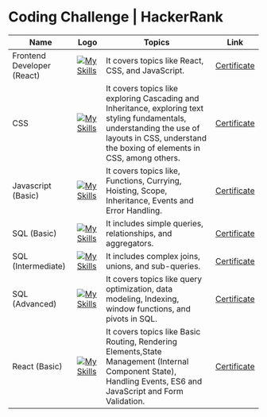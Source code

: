 # Coding Challenge | HackerRank

| Name                       | Logo                                                                         | Topics                                                                                                                                                                                           | Link                                                                |
| -------------------------- | ---------------------------------------------------------------------------- | ------------------------------------------------------------------------------------------------------------------------------------------------------------------------------------------------ | ------------------------------------------------------------------- |
| Frontend Developer (React) | [![My Skills](https://skillicons.dev/icons?i=react)](https://skillicons.dev) | It covers topics like React, CSS, and JavaScript.                                                                                                                                                | [Certificate](https://www.hackerrank.com/certificates/3c0c6d521e60) |
| CSS                        | [![My Skills](https://skillicons.dev/icons?i=css)](https://skillicons.dev)   | It covers topics like exploring Cascading and Inheritance, exploring text styling fundamentals, understanding the use of layouts in CSS, understand the boxing of elements in CSS, among others. | [Certificate](https://www.hackerrank.com/certificates/fb7779354a14) |
| Javascript (Basic)         | [![My Skills](https://skillicons.dev/icons?i=js)](https://skillicons.dev)    | It covers topics like, Functions, Currying, Hoisting, Scope, Inheritance, Events and Error Handling.                                                                                             | [Certificate](https://www.hackerrank.com/certificates/cc2769bcc042) |
| SQL (Basic)                | [![My Skills](https://skillicons.dev/icons?i=mysql)](https://skillicons.dev) | It includes simple queries, relationships, and aggregators.                                                                                                                                      | [Certificate](https://www.hackerrank.com/certificates/f72756178f28) |
| SQL (Intermediate)         | [![My Skills](https://skillicons.dev/icons?i=mysql)](https://skillicons.dev) | It includes complex joins, unions, and sub-queries.                                                                                                                                              | [Certificate](https://www.hackerrank.com/certificates/262ed4f8359f) |
| SQL (Advanced)             | [![My Skills](https://skillicons.dev/icons?i=mysql)](https://skillicons.dev) | It covers topics like query optimization, data modeling, Indexing, window functions, and pivots in SQL.                                                                                          | [Certificate](https://www.hackerrank.com/certificates/f71875f8fdd3) |
| React (Basic)              | [![My Skills](https://skillicons.dev/icons?i=react)](https://skillicons.dev) | It covers topics like Basic Routing, Rendering Elements,State Management (Internal Component State), Handling Events, ES6 and JavaScript and Form Validation.                                    | [Certificate](https://www.hackerrank.com/certificates/9ef3772c0bf3) |
